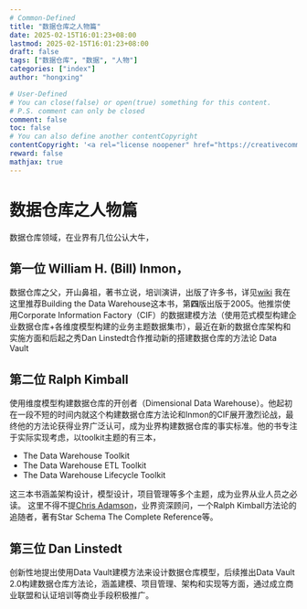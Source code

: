```yaml
---
# Common-Defined
title: "数据仓库之人物篇"
date: 2025-02-15T16:01:23+08:00
lastmod: 2025-02-15T16:01:23+08:00
draft: false
tags: ["数据仓库", "数据", "人物"]
categories: ["index"]
author: "hongxing"

# User-Defined
# You can close(false) or open(true) something for this content.
# P.S. comment can only be closed
comment: false
toc: false
# You can also define another contentCopyright
contentCopyright: '<a rel="license noopener" href="https://creativecommons.org/licenses/by-nc-nd/4.0/" target="_blank">CC BY-NC-ND 4.0</a>'
reward: false
mathjax: true
---
```


# 数据仓库之人物篇

数据仓库领域，在业界有几位公认大牛，

## 第一位 William H. (Bill) Inmon，

数据仓库之父，开山鼻祖，著书立说，培训演讲，出版了许多书，详见[wiki](https://en.wikipedia.org/wiki/Bill_Inmon#Publications) 我在这里推荐Building the Data Warehouse这本书，第**四**版出版于2005。他推崇使用Corporate Information Factory（CIF）的数据建模方法（使用范式模型构建企业数据仓库+各维度模型构建的业务主题数据集市），最近在新的数据仓库架构和实施方面和后起之秀Dan Linstedt合作推动新的搭建数据仓库的方法论 Data Vault

## 第二位 Ralph Kimball

使用维度模型构建数据仓库的开创者（Dimensional Data Warehouse）。他起初在一段不短的时间内就这个构建数据仓库方法论和Inmon的CIF展开激烈论战，最终他的方法论获得业界广泛认可，成为业界构建数据仓库的事实标准。他的书专注于实际实现考虑，以toolkit主题的有三本，

- The Data Warehouse Toolkit
- The Data Warehouse ETL Toolkit
- The Data Warehouse Lifecycle Toolkit

这三本书涵盖架构设计，模型设计，项目管理等多个主题，成为业界从业人员之必读。 这里不得不提[Chris Adamson](http://chrisadamson.com/)，业界资深顾问，一个Ralph Kimball方法论的追随者，著有Star Schema The Complete Reference等。

## 第三位 Dan Linstedt

创新性地提出使用Data Vault建模方法来设计数据仓库模型，后续推出Data Vault 2.0构建数据仓库方法论，涵盖建模、项目管理、架构和实现等方面，通过成立商业联盟和认证培训等商业手段积极推广。